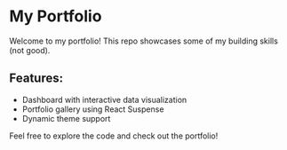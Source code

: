 # My Portfolio

Welcome to my portfolio! This repo showcases some of my building skills (not good).

## Features:
- Dashboard with interactive data visualization
- Portfolio gallery using React Suspense
- Dynamic theme support

Feel free to explore the code and check out the portfolio!
